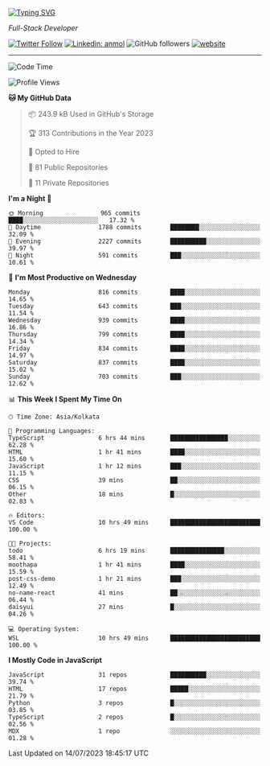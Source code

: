 [![Typing SVG](https://readme-typing-svg.herokuapp.com?lines=HI%2C+I'm+Tonal;I'm+a+Full+Stack+Developer)](https://git.io/typing-svg)

<p><em>Full-Stack Developer</em></p>

[![Twitter Follow](https://img.shields.io/twitter/follow/tonalmathew?style=flat)](https://twitter.com/intent/follow?screen_name=tonalmathew)
[![Linkedin: anmol](https://img.shields.io/badge/tonal-mathew?style=flat-square&logo=Linkedin&logoColor=white&link=https://www.linkedin.com/in/tonal-mathew/)](https://www.linkedin.com/in/tonal-mathew/)
![GitHub followers](https://img.shields.io/github/followers/tonalmathew?label=Follow&style=social)
[![website](https://img.shields.io/badge/Website-46a2f1.svg?&style=flat-square&logo=Google-Chrome&logoColor=white&link=http://tonalmathew.github.io/)](http://tonalmathew.github.io/)

---
<!--START_SECTION:waka-->
![Code Time](http://img.shields.io/badge/Code%20Time-1%2C079%20hrs%2048%20mins-blue)

![Profile Views](http://img.shields.io/badge/Profile%20Views-0-blue)

**🐱 My GitHub Data** 

> 📦 243.9 kB Used in GitHub's Storage 
 > 
> 🏆 313 Contributions in the Year 2023
 > 
> 💼 Opted to Hire
 > 
> 📜 81 Public Repositories 
 > 
> 🔑 11 Private Repositories 
 > 
**I'm a Night 🦉** 

```text
🌞 Morning                965 commits         ████░░░░░░░░░░░░░░░░░░░░░   17.32 % 
🌆 Daytime                1788 commits        ████████░░░░░░░░░░░░░░░░░   32.09 % 
🌃 Evening                2227 commits        ██████████░░░░░░░░░░░░░░░   39.97 % 
🌙 Night                  591 commits         ███░░░░░░░░░░░░░░░░░░░░░░   10.61 % 
```
📅 **I'm Most Productive on Wednesday** 

```text
Monday                   816 commits         ████░░░░░░░░░░░░░░░░░░░░░   14.65 % 
Tuesday                  643 commits         ███░░░░░░░░░░░░░░░░░░░░░░   11.54 % 
Wednesday                939 commits         ████░░░░░░░░░░░░░░░░░░░░░   16.86 % 
Thursday                 799 commits         ████░░░░░░░░░░░░░░░░░░░░░   14.34 % 
Friday                   834 commits         ████░░░░░░░░░░░░░░░░░░░░░   14.97 % 
Saturday                 837 commits         ████░░░░░░░░░░░░░░░░░░░░░   15.02 % 
Sunday                   703 commits         ███░░░░░░░░░░░░░░░░░░░░░░   12.62 % 
```


📊 **This Week I Spent My Time On** 

```text
🕑︎ Time Zone: Asia/Kolkata

💬 Programming Languages: 
TypeScript               6 hrs 44 mins       ████████████████░░░░░░░░░   62.28 % 
HTML                     1 hr 41 mins        ████░░░░░░░░░░░░░░░░░░░░░   15.60 % 
JavaScript               1 hr 12 mins        ███░░░░░░░░░░░░░░░░░░░░░░   11.15 % 
CSS                      39 mins             ██░░░░░░░░░░░░░░░░░░░░░░░   06.15 % 
Other                    18 mins             █░░░░░░░░░░░░░░░░░░░░░░░░   02.83 % 

🔥 Editors: 
VS Code                  10 hrs 49 mins      █████████████████████████   100.00 % 

🐱‍💻 Projects: 
todo                     6 hrs 19 mins       ███████████████░░░░░░░░░░   58.41 % 
moothapa                 1 hr 41 mins        ████░░░░░░░░░░░░░░░░░░░░░   15.59 % 
post-css-demo            1 hr 21 mins        ███░░░░░░░░░░░░░░░░░░░░░░   12.49 % 
no-name-react            41 mins             ██░░░░░░░░░░░░░░░░░░░░░░░   06.44 % 
daisyui                  27 mins             █░░░░░░░░░░░░░░░░░░░░░░░░   04.26 % 

💻 Operating System: 
WSL                      10 hrs 49 mins      █████████████████████████   100.00 % 
```

**I Mostly Code in JavaScript** 

```text
JavaScript               31 repos            ██████████░░░░░░░░░░░░░░░   39.74 % 
HTML                     17 repos            █████░░░░░░░░░░░░░░░░░░░░   21.79 % 
Python                   3 repos             █░░░░░░░░░░░░░░░░░░░░░░░░   03.85 % 
TypeScript               2 repos             █░░░░░░░░░░░░░░░░░░░░░░░░   02.56 % 
MDX                      1 repo              ░░░░░░░░░░░░░░░░░░░░░░░░░   01.28 % 
```




 Last Updated on 14/07/2023 18:45:17 UTC
<!--END_SECTION:waka-->
